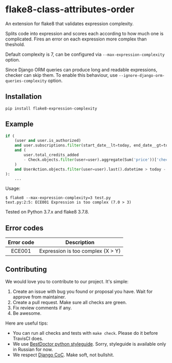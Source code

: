 # flake8-class-attributes-order


An extension for flake8 that validates expression complexity.

Splits code into expression and scores each according to how much one is complicated.
Fires an error on each expression more complex than theshold.

Default complexity is 7, can be configured via `--max-expression-complexity` option.

Since Django ORM queries can produce long and readable expressions,
checker can skip them. To enable this behaviour,
use `--ignore-django-orm-queries-complexity` option.



## Installation

    pip install flake8-expression-complexity


## Example

```python
if (
    (user and user.is_authorized)
    and user.subscriptions.filter(start_date__lt=today, end_date__gt=today).exists()
    and (
        user.total_credits_added
        - Check.objects.filter(user=user).aggregate(Sum('price'))['check__sum']
    )
    and UserAction.objects.filter(user=user).last().datetime > today - datetime.timedelta(days=10)
):
    ...

```
Usage:

```terminal
$ flake8 --max-expression-complexity=3 test.py
text.py:2:5: ECE001 Expression is too complex (7.0 > 3)
```

Tested on Python 3.7.x and flake8 3.7.8.


## Error codes

| Error code |                     Description   |
|:----------:|:---------------------------------:|
|   ECE001   | Expression is too complex (X > Y) |


## Contributing

We would love you to contribute to our project. It's simple:

1. Create an issue with bug you found or proposal you have. Wait for approve from maintainer.
2. Create a pull request. Make sure all checks are green.
3. Fix review comments if any.
4. Be awesome.

Here are useful tips:

- You can run all checks and tests with `make check`. Please do it before TravisCI does.
- We use [BestDoctor python styleguide](https://github.com/best-doctor/guides/blob/master/guides/python_styleguide.md). Sorry, styleguide is available only in Russian for now.
- We respect [Django CoC](https://www.djangoproject.com/conduct/). Make soft, not bullshit.
